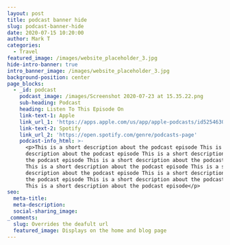 ```yaml
---
layout: post
title: podcast banner hide
slug: podcast-banner-hide
date: 2020-07-15 10:20:00
author: Mark T
categories:
  - Travel
featured_image: /images/website_placeholder_3.jpg
hide-intro-banner: true
intro_banner_image: /images/website_placeholder_3.jpg
background-position: center
page_blocks:
  - _id: podcast
    podcast_image: /images/Screenshot 2020-07-23 at 15.35.22.png
    sub-heading: Podcast
    heading: Listen To This Episode On
    link-text-1: Apple
    link_url_1: 'https://apps.apple.com/us/app/apple-podcasts/id525463029'
    link-text-2: Spotify
    link_url_2: 'https://open.spotify.com/genre/podcasts-page'
    podcast-info_html: >-
      <p>This is a short description about the podcast episode This is a short
      description about the podcast episode This is a short description about
      the podcast episode This is a short description about the podcast episode
      This is a short description about the podcast episode This is a short
      description about the podcast episode This is a short description about
      the podcast episode This is a short description about the podcast episode
      This is a short description about the podcast episode</p>
seo:
  meta-title:
  meta-description:
  social-sharing_image:
_comments:
  slug: Overrides the deafult url
  featured_image: Displays on the home and blog page
---
```


